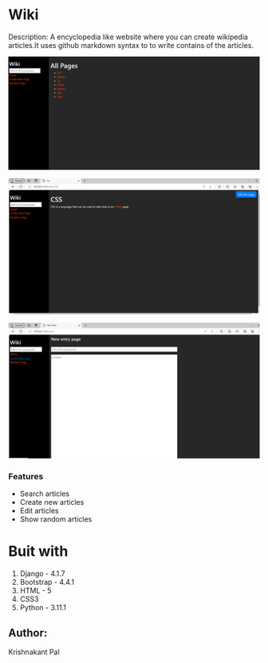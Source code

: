 # Wiki

Description: A encyclopedia like website where you can create wikipedia articles.It uses github markdown syntax to to write contains of the articles.


![alt text](media\image-1.png)

![alt text](media\image-2.png)

![alt text](media\image-3.png)

### Features
* Search articles
* Create new articles
* Edit articles
* Show random articles

# Buit with
1. Django - 4.1.7
2. Bootstrap - 4.4.1
3. HTML - 5
4. CSS3 
5. Python - 3.11.1

## Author:
Krishnakant Pal
